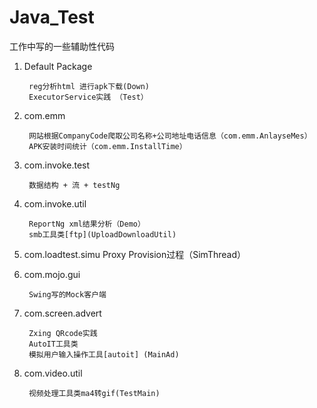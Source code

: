# Java_Test
工作中写的一些辅助性代码

1. Default Package
      
        reg分析html 进行apk下载(Down)
        ExecutorService实践 （Test）

2. com.emm
          
        网站根据CompanyCode爬取公司名称+公司地址电话信息（com.emm.AnlayseMes）
        APK安装时间统计（com.emm.InstallTime）

3. com.invoke.test

        数据结构 + 流 + testNg

4. com.invoke.util
        
        ReportNg xml结果分析（Demo）
        smb工具类[ftp](UploadDownloadUtil)
        
5. com.loadtest.simu
        Proxy Provision过程（SimThread）

6. com.mojo.gui
 
        Swing写的Mock客户端
        
7. com.screen.advert
        
        Zxing QRcode实践
        AutoIT工具类
        模拟用户输入操作工具[autoit] (MainAd)
        
8. com.video.util
      
        视频处理工具类ma4转gif(TestMain)
